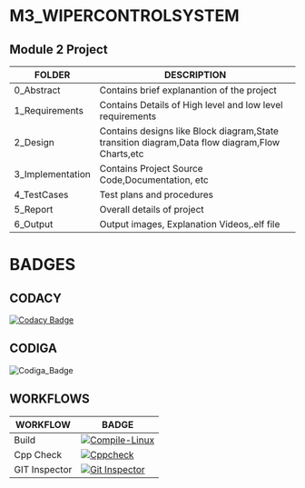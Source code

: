 # M3_WIPERCONTROLSYSTEM

## Module 2 Project

|FOLDER|DESCRIPTION|
| --------------- | --------------- |
|0_Abstract|Contains brief explanantion of the project|
|1_Requirements|Contains Details of High level and low level requirements|
|2_Design|Contains designs like Block diagram,State transition diagram,Data flow diagram,Flow Charts,etc|
|3_Implementation|Contains Project Source Code,Documentation, etc|
|4_TestCases|Test plans and procedures|
|5_Report|Overall details of project|
|6_Output|Output images, Explanation Videos,.elf file|


# BADGES

## CODACY
[![Codacy Badge](https://app.codacy.com/project/badge/Grade/d7eb1af6475c4ee49418d51d1b9da80a)](https://www.codacy.com/gh/herenajoshika/M3_WIPERCONTROLSYSTEM/dashboard?utm_source=github.com&amp;utm_medium=referral&amp;utm_content=herenajoshika/M3_WIPERCONTROLSYSTEM&amp;utm_campaign=Badge_Grade)

## CODIGA
![Codiga_Badge](https://api.codiga.io/project/33361/status/svg)


## WORKFLOWS


|WORKFLOW| BADGE |
| --------------- | --------------- |
| Build |[![Compile-Linux](https://github.com/herenajoshika/M3_WIPERCONTROLSYSTEM/actions/workflows/Compile.yml/badge.svg)](https://github.com/herenajoshika/M3_WIPERCONTROLSYSTEM/actions/workflows/Compile.yml)|
| Cpp Check |[![Cppcheck](https://github.com/herenajoshika/M3_WIPERCONTROLSYSTEM/actions/workflows/CodeQulaity.yml/badge.svg)](https://github.com/herenajoshika/M3_WIPERCONTROLSYSTEM/actions/workflows/CodeQulaity.yml)|
| GIT Inspector |[![Git Inspector](https://github.com/herenajoshika/M3_WIPERCONTROLSYSTEM/actions/workflows/Git_Inspector.yml/badge.svg)](https://github.com/herenajoshika/M3_WIPERCONTROLSYSTEM/actions/workflows/Git_Inspector.yml)|







